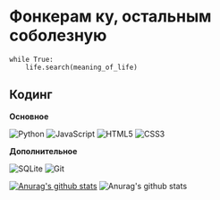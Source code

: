 <h1 align="">
    Фонкерам ку, остальным соболезную
</h1>

```
while True:
    life.search(meaning_of_life)
```

## Кодинг

**Основное**

![Python](https://img.shields.io/badge/-Python-000000?style=flat&logo=python)
![JavaScript](https://img.shields.io/badge/-JavaScript-000000?style=flat&logo=javascript)
![HTML5](https://img.shields.io/badge/-HTML5-000000?style=flat&logo=HTML5)
![CSS3](https://img.shields.io/badge/-CSS3-000000?style=flat&logo=css3)

**Дополнительное**

![SQLite](https://img.shields.io/badge/-SQLite-000000?style=flat&logo=SQLite)
![Git](https://img.shields.io/badge/-Git-000000?style=flat&logo=git&logoColor=F05032)

<!--END_SECTION:waka-->

[![Anurag's github stats](https://github-readme-stats.vercel.app/api?username=WolfInChains)](https://github.com/anuraghazra/github-readme-stats)
![Anurag's github stats](https://github-readme-stats.vercel.app/api?username=WolfInChains&show_icons=true&theme=radical)
